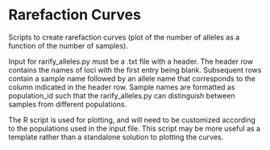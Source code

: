 # Rarefaction Curves

Scripts to create rarefaction curves (plot of the number of alleles as a function of the number of samples). 

Input for rarify_alleles.py must be a .txt file with a header. The header row contains the names of loci with the first entry being blank. Subsequent rows contain a sample name followed by an allele name that corresponds to the column indicated in the header row. Sample names are formatted as population_id such that the rarify_alleles.py can distinguish between samples from different populations. 

The R script is used for plotting, and will need to be customized according to the populations used in the input file. This script may be more useful as a template rather than a standalone solution to plotting the curves.
